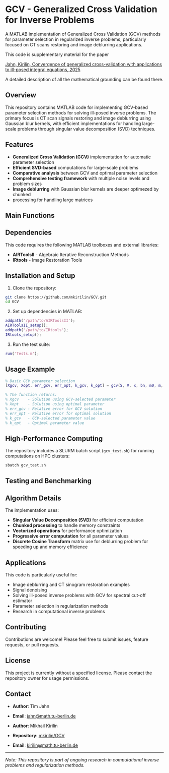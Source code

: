 # GCV - Generalized Cross Validation for Inverse Problems

A MATLAB implementation of Generalized Cross Validation (GCV) methods for parameter selection in 
regularized inverse problems, particularly focused on CT scans restoring and image deblurring applications.

This code is supplementary material for the paper

[Jahn, Kirilin, Convergence of generalized cross-validation with applications to ill-posed integral equations, 2025](https://www.arxiv.org/abs/2506.14558)

A detailed description of all the mathematical grounding can be found there.

## Overview

This repository contains MATLAB code for implementing GCV-based parameter selection methods for solving 
ill-posed inverse problems. The primary focus is CT scan signals restoring and image deblurring using Gaussian blur kernels, with 
efficient implementations for handling large-scale problems through singular value decomposition (SVD) 
techniques.

## Features

- **Generalized Cross Validation (GCV)** implementation for automatic parameter selection
- **Efficient SVD-based** computations for large-scale problems
- **Comparative analysis** between GCV and optimal parameter selection
- **Comprehensive testing framework** with multiple noise levels and problem sizes
- **Image deblurring** with Gaussian blur kernels are deeper optimezed by chunked
- processing for handling large matrices

## Main Functions

## Dependencies

This code requires the following MATLAB toolboxes and external libraries:
- **AIRToolsII** - Algebraic Iterative Reconstruction Methods
- **IRtools** - Image Restoration Tools

## Installation and Setup

1. Clone the repository:
```bash
git clone https://github.com/mkirilin/GCV.git
cd GCV
```

2. Set up dependencies in MATLAB:
```matlab
addpath('/path/to/AIRToolsII');
AIRToolsII_setup();
addpath('/path/to/IRtools');
IRtools_setup();
```

3. Run the test suite:
```matlab
run('Tests.m');
```

## Usage Example

```matlab
% Basic GCV parameter selection
[Xgcv, Xopt, err_gcv, err_opt, k_gcv, k_opt] = gcv(S, V, x, bn, m0, m, allSV, coeffs_all);

% The function returns:
% Xgcv    - Solution using GCV-selected parameter
% Xopt    - Solution using optimal parameter
% err_gcv - Relative error for GCV solution
% err_opt - Relative error for optimal solution
% k_gcv   - GCV-selected parameter value
% k_opt   - Optimal parameter value
```

## High-Performance Computing

The repository includes a SLURM batch script (`gcv_test.sh`) for running computations on HPC clusters:

```bash
sbatch gcv_test.sh
```

## Testing and Benchmarking

## Algorithm Details

The implementation uses:
- **Singular Value Decomposition (SVD)** for efficient computation
- **Chunked processing** to handle memory constraints
- **Vectorized operations** for performance optimization
- **Progressive error computation** for all parameter values
- **Discrete Cosine Transform** matrix use for deblurring problem for speeding up and memory efficience

## Applications

This code is particularly useful for:
- Image deblurring and CT sinogram restoration examples
- Signal denoising
- Solving ill-posed inverse problems with GCV for spectral cut-off estimator
- Parameter selection in regularization methods
- Research in computational inverse problems

## Contributing

Contributions are welcome! Please feel free to submit issues, feature requests, or pull requests.

## License

This project is currently without a specified license. Please contact the repository owner for usage permissions.

## Contact

- **Author**: Tim Jahn
- **Email**: jahn@math.tu-berlin.de

- **Author**: Mikhail Kirilin
- **Repository**: [mkirilin/GCV](https://github.com/mkirilin/GCV)
- **Email**: kirilin@math.tu-berlin.de

---

*Note: This repository is part of ongoing research in computational inverse problems and regularization methods.*
